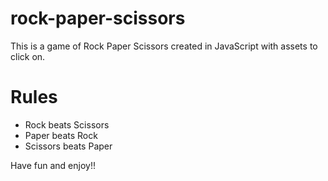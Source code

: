 # rock-paper-scissors

This is a game of Rock Paper Scissors created in JavaScript with assets to click on.

# Rules

- Rock beats Scissors
- Paper beats Rock
- Scissors beats Paper

Have fun and enjoy!!
